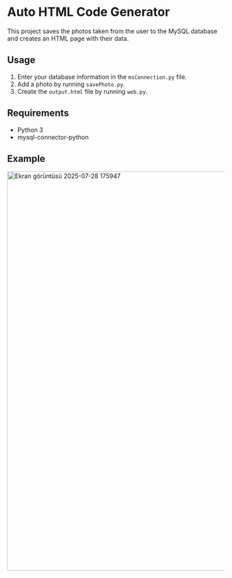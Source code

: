 # Auto HTML Code Generator 

This project saves the photos taken from the user to the MySQL database and creates an HTML page with their data.

## Usage

1. Enter your database information in the `msConnection.py` file.
2. Add a photo by running `savePhoto.py`.
3. Create the `output.html` file by running `web.py`.

## Requirements

- Python 3
- mysql-connector-python

## Example 

<img width="928" height="926" alt="Ekran görüntüsü 2025-07-28 175947" src="https://github.com/user-attachments/assets/a70c5456-6c82-4d9d-90bc-d188de5ffdb8" />

